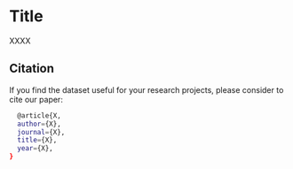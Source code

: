 # Title

XXXX

## Citation
If you find the dataset useful for your research projects, please consider to cite our paper:

```bash
  @article{X,
  author={X},
  journal={X}, 
  title={X}, 
  year={X},
}
```
